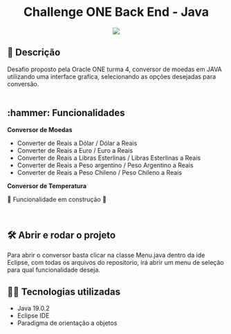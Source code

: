 
<h1 align="center"> Challenge ONE
Back End - Java </h1>

<p align="center">
<img src="http://img.shields.io/static/v1?label=STATUS&message=EM%20DESENVOLVIMENTO&color=GREEN&style=for-the-badge"/>
</p>
 
<h2 align="left"> 📖 Descrição </h2>

Desafio proposto pela Oracle ONE turma 4, conversor de moedas em JAVA utilizando uma interface grafica, selecionando as opções desejadas para conversão.
<br><br>

<h2 align="left">:hammer: Funcionalidades</h2>

<strong>Conversor de Moedas</strong>
        
- Converter de Reais a Dólar / Dólar a Reais
- Converter de Reais a Euro / Euro a Reais
- Converter de Reais a Libras Esterlinas / Libras Esterlinas a Reais
- Converter de Reais a Peso argentino / Peso Argentino a Reais
- Converter de Reais a Peso Chileno / Peso Chileno a Reais

<strong>Conversor de Temperatura</strong>

🚧 Funcionalidade em construção 🚧

<br>
<h2>🛠️ Abrir e rodar o projeto</h2>

Para abrir o conversor basta clicar na classe Menu.java dentro da ide Eclipse, com todas os arquivos do repositorio, irá abrir um menu de seleção para qual funcionalidade deseja.

<h2> 🧑‍💻 Tecnologias utilizadas </h2>

- Java 19.0.2
- Eclipse IDE
- Paradigma de orientação a objetos
